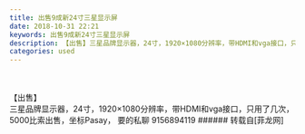 ```yaml
---
title: 出售9成新24寸三星显示屏
date: 2018-10-31 22:21
keywords: 出售9成新24寸三星显示屏
description: 【出售】三星品牌显示器，24寸，1920×1080分辨率，带HDMI和vga接口，只用了几次，5000比索出售，坐标Pasay， 要的私聊 9156894119
categories: used
---
```

<td class="t_f" id="postmessage_2199057">

<br/>
<br/>
【出售】<br/>
三星品牌显示器，24寸，1920×1080分辨率，带HDMI和vga接口，只用了几次，5000比索出售，坐标Pasay， 要的私聊 9156894119</td>
###### 转载自[菲龙网]